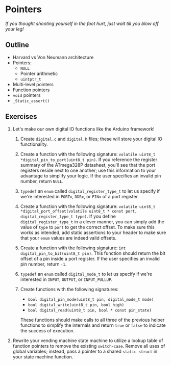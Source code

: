 # Pointers

*If you thought shooting yourself in the foot hurt, just wait till you blow off your leg!*

## Outline

- Harvard vs Von Neumann architecture
- Pointers:
  - `NULL`
  - Pointer arithmetic
  - `uintptr_t`
- Multi-level pointers
- Function pointers
- `void` pointers
- `_Static_assert()`

## Exercises

1. Let's make our own digital IO functions like the Arduino framework!

   1. Create `digital.c` and `digital.h` files; these will store your digital IO functionality.

   2. Create a function with the following signature: `volatile uint8_t *digital_pin_to_port(uint8_t pin)`.
      If you reference the register summary of the ATmega328P datasheet, you'll see that the port registers reside next to one another; use this information to your advantage to simplify your logic.
      If the user specifies an invalid pin number, return `NULL`.

   3. `typedef` an `enum` called `digital_register_type_t` to let us specify if we're interested in `PORTx`, `DDRx`, or `PINx` of a port register.

   4. Create a function with the following signature: `volatile uint8_t *digital_port_offset(volatile uint8_t * const port, digital_register_type_t type)`.
      If you define `digital_register_type_t` in a clever manner, you can simply add the value of `type` to `port` to get the correct offset.
      To make sure this works as intended, add static assertions to your header to make sure that your `enum` values are indeed valid offsets.

   5. Create a function with the following signature: `int digital_pin_to_bit(uint8_t pin)`.
      This function should return the bit offset of a pin inside a port register.
      If the user specifies an invalid pin number, return `-1`.

   6. `typedef` an `enum` called `digital_mode_t` to let us specify if we're interested in `INPUT`, `OUTPUT`, or `INPUT_PULLUP`.

   7. Create functions with the following signatures:

      - `bool digital_pin_mode(uint8_t pin, digital_mode_t mode)`
      - `bool digital_write(uint8_t pin, bool high)`
      - `bool digital_read(uint8_t pin, bool * const pin_state)`

      These functions should make calls to all three of the previous helper functions to simplify the internals and return `true` or `false` to indicate the success of execution.

2. Rewrite your vending machine state machine to utilize a lookup table of function pointers to remove the existing `switch`-`case`.
   Remove all uses of global variables; instead, pass a pointer to a shared `static struct` in your state machine function.
